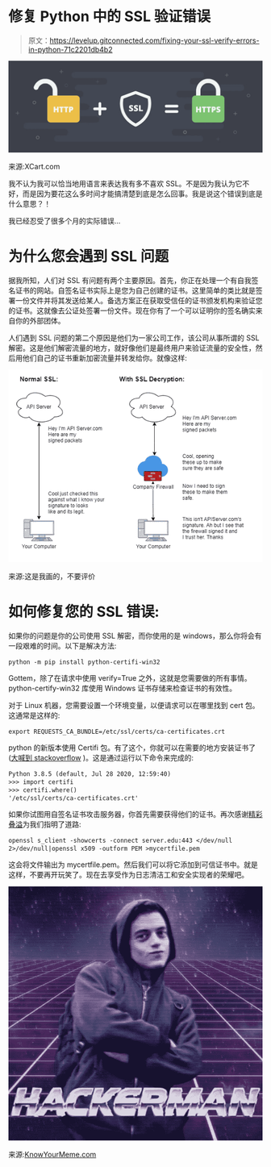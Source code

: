 # 修复 Python 中的 SSL 验证错误

> 原文：<https://levelup.gitconnected.com/fixing-your-ssl-verify-errors-in-python-71c2201db4b2>

![](img/f0c3abd37679d6fb415251655ff76c0c.png)

来源:XCart.com

我不认为我可以恰当地用语言来表达我有多不喜欢 SSL。不是因为我认为它不好，而是因为要花这么多时间才能搞清楚到底是怎么回事。我是说这个错误到底是什么意思？！

我已经忍受了很多个月的实际错误…

# 为什么您会遇到 SSL 问题

据我所知，人们对 SSL 有问题有两个主要原因。首先，你正在处理一个有自我签名证书的网站。自签名证书实际上是您为自己创建的证书。这里简单的类比就是签署一份文件并将其发送给某人。备选方案正在获取受信任的证书颁发机构来验证您的证书。这就像去公证处签署一份文件。现在你有了一个可以证明你的签名确实来自你的外部团体。

人们遇到 SSL 问题的第二个原因是他们为一家公司工作，该公司从事所谓的 SSL 解密。这是他们解密流量的地方，就好像他们是最终用户来验证流量的安全性，然后用他们自己的证书重新加密流量并转发给你。就像这样:

![](img/823ef309f16f9ece8d5cb77d0a9ca489.png)

来源:这是我画的，不要评价

# 如何修复您的 SSL 错误:

如果你的问题是你的公司使用 SSL 解密，而你使用的是 windows，那么你将会有一段艰难的时间。以下是解决方法:

```
python -m pip install python-certifi-win32
```

Gottem，除了在请求中使用 verify=True 之外，这就是您需要做的所有事情。python-certify-win32 库使用 Windows 证书存储来检查证书的有效性。

对于 Linux 机器，您需要设置一个环境变量，以便请求可以在哪里找到 cert 包。这通常是这样的:

```
export REQUESTS_CA_BUNDLE=/etc/ssl/certs/ca-certificates.crt
```

python 的新版本使用 Certifi 包。有了这个，你就可以在需要的地方安装证书了([大喊到 stackoverflow](https://stackoverflow.com/questions/42982143/python-requests-how-to-use-system-ca-certificates-debian-ubuntu) )。这是通过运行以下命令来完成的:

```
Python 3.8.5 (default, Jul 28 2020, 12:59:40) 
>>> import certifi
>>> certifi.where()
'/etc/ssl/certs/ca-certificates.crt'
```

如果你试图用自签名证书攻击服务器，你首先需要获得他们的证书。再次感谢[精彩叠溢](https://superuser.com/questions/97201/how-to-save-a-remote-server-ssl-certificate-locally-as-a-file)为我们指明了道路:

```
openssl s_client -showcerts -connect server.edu:443 </dev/null 2>/dev/null|openssl x509 -outform PEM >mycertfile.pem
```

这会将文件输出为 mycertfile.pem。然后我们可以将它添加到可信证书中。就是这样，不要再开玩笑了。现在去享受作为日志清洁工和安全实现者的荣耀吧。

![](img/6ebbbc33b4b40d6ac3eac1c5afd22d06.png)

来源:[KnowYourMeme.com](https://knowyourmeme.com/memes/hackerman)